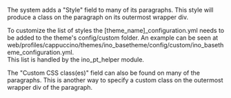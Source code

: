 The system adds a "Style" field to many of its paragraphs. This style will produce a class on the paragraph on its outermost wrapper div.

To customize the list of styles the \[theme\_name\]\_configuration.yml needs to be added to the theme's config/custom folder. An example can be seen at web/profiles/cappuccino/themes/ino\_basetheme/config/custom/ino\_basetheme\_configuration.yml.  
This list is handled by the ino\_pt\_helper module.

The "Custom CSS class(es)" field can also be found on many of the paragraphs. This is another way to specify a custom class on the outermost wrapper div of the paragraph.